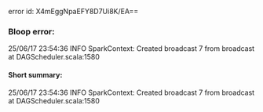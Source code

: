 error id: X4mEggNpaEFY8D7Ui8K/EA==
### Bloop error:

25/06/17 23:54:36 INFO SparkContext: Created broadcast 7 from broadcast at DAGScheduler.scala:1580
#### Short summary: 

25/06/17 23:54:36 INFO SparkContext: Created broadcast 7 from broadcast at DAGScheduler.scala:1580